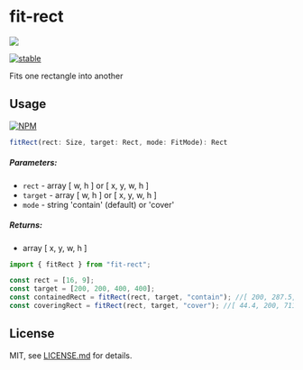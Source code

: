 # fit-rect

![](screenshot.png)

[![stable](http://badges.github.io/stability-badges/dist/stable.svg)](http://github.com/badges/stability-badges)

Fits one rectangle into another

## Usage

[![NPM](https://nodei.co/npm/fit-rect.png)](https://www.npmjs.com/package/fit-rect)

```typescript
fitRect(rect: Size, target: Rect, mode: FitMode): Rect
```

##### Parameters:

- `rect` - array [ w, h ] or [ x, y, w, h ]
- `target` - array [ w, h ] or [ x, y, w, h ]
- `mode` - string 'contain' (default) or 'cover'

##### Returns:

- array [ x, y, w, h ]

```typescript
import { fitRect } from "fit-rect";

const rect = [16, 9];
const target = [200, 200, 400, 400];
const containedRect = fitRect(rect, target, "contain"); //[ 200, 287.5, 400, 225 ]
const coveringRect = fitRect(rect, target, "cover"); //[ 44.4, 200, 711.1, 400 ]
```

## License

MIT, see [LICENSE.md](http://github.com/vorg/fit-rect/blob/master/LICENSE.md) for details.

